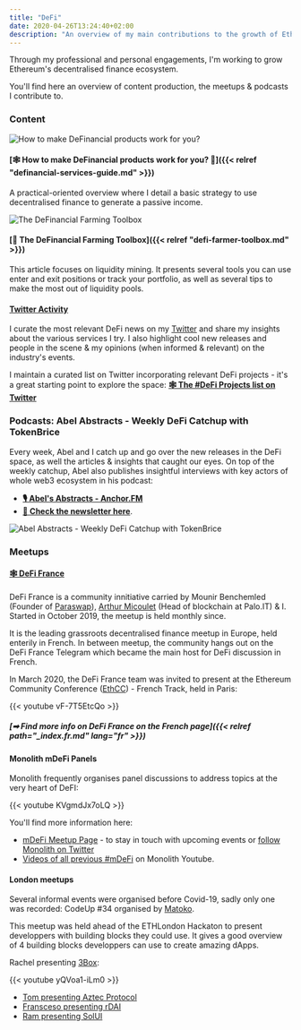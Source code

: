 ```yaml
---
title: "DeFi"
date: 2020-04-26T13:24:40+02:00
description: "An overview of my main contributions to the growth of Ethereum's Decentralised Finance."
---
```


Through my professional and personal engagements, I'm working to grow Ethereum's decentralised finance ecosystem. 

You'll find here an overview of content production, the meetups & podcasts I contribute to.

### Content

![How to make DeFinancial products work for you?](/img/2020/definancial-services-guide/cover.resized.jpeg)

#### [🕸 How to make DeFinancial products work for you? 💸]({{< relref "definancial-services-guide.md" >}})

A practical-oriented overview where I detail a basic strategy to use decentralised finance to generate a passive income.

![The DeFinancial Farming Toolbox](/img/2020/defi-farmer-toolbox/cover.jpeg)

#### [🧰 The DeFinancial Farming Toolbox]({{< relref "defi-farmer-toolbox.md" >}})

This article focuses on liquidity mining. It presents several tools you can use enter and exit positions or track your portfolio, as well as several tips to make the most out of liquidity pools.

#### [Twitter Activity](https://twitter.com/TokenBrice)

I curate the most relevant DeFi news on my [Twitter](https://twitter.com/TokenBrice) and share my insights about the various services I try. I also highlight cool new releases and people in the scene & my opinions (when informed & relevant) on the industry's events.

I maintain a curated list on Twitter incorporating relevant DeFi projects - it's a great starting point to explore the space: **[🕸 The #DeFi Projects list on Twitter](https://twitter.com/TokenBrice/status/1233081923825741824?s=20)**

### Podcasts: Abel Abstracts - Weekly DeFi Catchup with TokenBrice

Every week, Abel and I catch up and go over the new releases in the DeFi space, as well the articles & insights that caught our eyes. On top of the weekly catchup, Abel also publishes insightful interviews with key actors of whole web3 ecosystem in his podcast: 
- **[🎙 Abel's Abstracts - Anchor.FM](https://anchor.fm/abelsabstracts)**  
- **[📧 Check the newsletter here](https://abelsabstracts.substack.com/)**.

![Abel Abstracts - Weekly DeFi Catchup with TokenBrice](/img/others/abel-abstracts.jpeg)

### Meetups

#### [🕸 DeFi France](https://www.meetup.com/DeFi-France/)

DeFi France is a community innitiative carried by Mounir Benchemled (Founder of [Paraswap](https://paraswap.io)), [Arthur Micoulet](https://twitter.com/arthurmicoulet) (Head of blockchain at Palo.IT) & I. Started in October 2019, the meetup is held monthly since.

It is the leading grassroots decentralised finance meetup in Europe, held enterily in French. In between meetup, the community hangs out on the DeFi France Telegram which became the main host for DeFi discussion in French.

In March 2020, the DeFi France team was invited to present at the Ethereum Community Conference ([EthCC](https://ethcc.io/)) - French Track, held in Paris:

{{< youtube vF-7T5EtcQo >}}

##### [➡ Find more info on DeFi France on the French page]({{< relref path="_index.fr.md" lang="fr" >}})

#### Monolith mDeFi Panels

Monolith frequently organises panel discussions to address topics at the very heart of DeFI:

{{< youtube KVgmdJx7oLQ >}}

You'll find more information here:
- [mDeFi Meetup Page](https://www.meetup.com/monolith/) - to stay in touch with upcoming events or [follow Monolith on Twitter](https://twitter.com/monolith_web3/)
- [Videos of all previous #mDeFi](https://www.youtube.com/playlist?list=PLimDUDoPGQcmP7E4KKBi8BzMt7gk9izJU) on Monolith Youtube.

#### London meetups

Several informal events were organised before Covid-19, sadly only one was recorded: CodeUp #34 organised by [Matoko](https://twitter.com/makoto_inoue). 

This meetup was held ahead of the ETHLondon Hackaton to present developpers with building blocks they could use. It gives a good overview of 4 building blocks developpers can use to create amazing dApps.

Rachel presenting [3Box](https://3box.io/):

{{< youtube yQVoa1-iLm0 >}}

- [Tom presenting Aztec Protocol](https://www.youtube.com/watch?v=NtdgdGkyFCc&t=409s)
- [Fransceso presenting rDAI](https://www.youtube.com/watch?v=fhXo7hmrW2s)
- [Ram presenting SolUI](https://www.youtube.com/watch?v=MWI9MpBUOAg&t=4s)